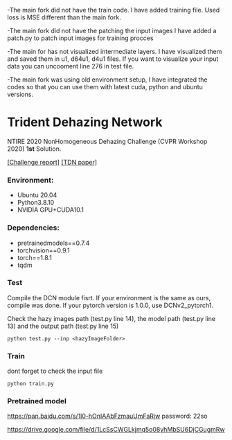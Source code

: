 -The main fork did not have the train code. I have added training file. Used loss is MSE different than the main fork. 

-The main fork did not have the patching the input images I have added a patch.py to patch input images for training procces 

-The main for has not visualized intermediate layers. I have visualized them and saved them in u1, d64u1, d4u1 files. If you want to visualize your input data you can uncooment line 276 in test file.

-The main fork was using old environment setup, I have integrated the codes so that you can use them with latest cuda, python and ubuntu versions.

# Trident Dehazing Network
NTIRE 2020 NonHomogeneous Dehazing Challenge (CVPR Workshop 2020)  **1st** Solution.

[[Challenge report]]( https://arxiv.org/pdf/2005.03457.pdf )
[[TDN paper]]( http://openaccess.thecvf.com/content_CVPRW_2020/papers/w31/Liu_Trident_Dehazing_Network_CVPRW_2020_paper.pdf )

### Environment:

- Ubuntu 20.04
- Python3.8.10
- NVIDIA GPU+CUDA10.1

### Dependencies:

- pretrainedmodels==0.7.4
- torchvision==0.9.1
- torch==1.8.1
- tqdm

### Test

Compile the DCN module fisrt. If your environment is the same as ours, compile was done. If your pytorch version is 1.0.0, use DCNv2_pytorch1.

Check the hazy images path (test.py line 14), the model path (test.py line 13) and the output path (test.py line 15)

```
python test.py --inp <hazyImageFolder>
```

### Train
dont forget to check the input file
```
python train.py
```

### Pretrained model

https://pan.baidu.com/s/1l0-hOnIAAbFzmauUmFaRjw  password: 22so

https://drive.google.com/file/d/1LcSsCWGLkjmq5o08yhMbSU6DjCGugmRw



